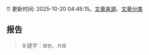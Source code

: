 :alarm_clock: 更新时间: 2025-10-20 04:45:15。[文章来源](/README.md)、[文章分类](/TAGS.md)

## 报告


> 关键字：`报告`、`月报`



